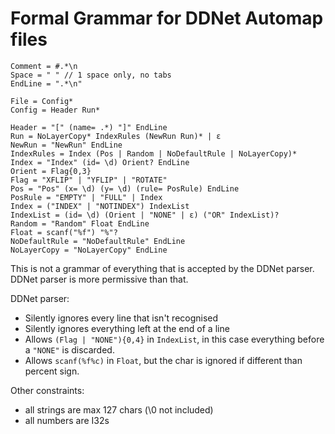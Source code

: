 # Formal Grammar for DDNet Automap files

```
Comment = #.*\n
Space = " " // 1 space only, no tabs
EndLine = ".*\n"

File = Config*
Config = Header Run*

Header = "[" (name= .*) "]" EndLine
Run = NoLayerCopy* IndexRules (NewRun Run)* | ε
NewRun = "NewRun" EndLine
IndexRules = Index (Pos | Random | NoDefaultRule | NoLayerCopy)*
Index = "Index" (id= \d) Orient? EndLine
Orient = Flag{0,3}
Flag = "XFLIP" | "YFLIP" | "ROTATE"
Pos = "Pos" (x= \d) (y= \d) (rule= PosRule) EndLine
PosRule = "EMPTY" | "FULL" | Index
Index = ("INDEX" | "NOTINDEX") IndexList
IndexList = (id= \d) (Orient | "NONE" | ε) ("OR" IndexList)?
Random = "Random" Float EndLine
Float = scanf("%f") "%"?
NoDefaultRule = "NoDefaultRule" EndLine
NoLayerCopy = "NoLayerCopy" EndLine
```

This is not a grammar of everything that is accepted by the DDNet parser. DDNet parser is more permissive than that.

DDNet parser:
 - Silently ignores every line that isn't recognised
 - Silently ignores everything left at the end of a line
 - Allows `(Flag | "NONE"){0,4}` in `IndexList`, in this case everything before a `"NONE"` is discarded.  
 - Allows `scanf(%f%c)` in `Float`, but the char is ignored if different than percent sign.

Other constraints:
 - all strings are max 127 chars (\0 not included)
 - all numbers are I32s
